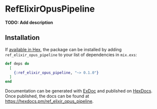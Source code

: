 # RefElixirOpusPipeline

**TODO: Add description**

## Installation

If [available in Hex](https://hex.pm/docs/publish), the package can be installed
by adding `ref_elixir_opus_pipeline` to your list of dependencies in `mix.exs`:

```elixir
def deps do
  [
    {:ref_elixir_opus_pipeline, "~> 0.1.0"}
  ]
end
```

Documentation can be generated with [ExDoc](https://github.com/elixir-lang/ex_doc)
and published on [HexDocs](https://hexdocs.pm). Once published, the docs can
be found at <https://hexdocs.pm/ref_elixir_opus_pipeline>.

